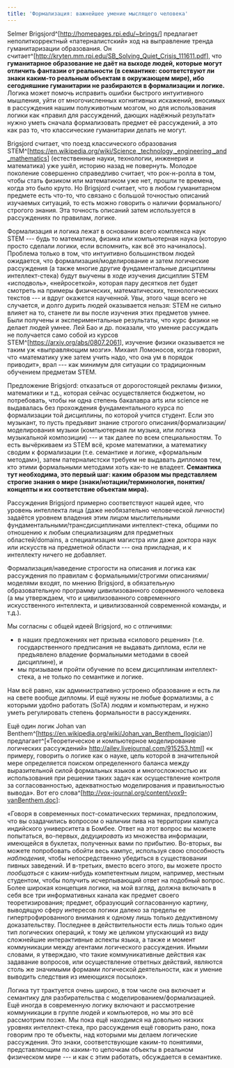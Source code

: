 ```yaml
---
title: 'Формализация: важнейшее умение мыслящего человека'
---
```


Selmer
Brigsjord^[<http://homepages.rpi.edu/~brings/>]
предлагает неполиткорректный «патерналистский» ход на выправление тренда
гуманитаризации образования. Он
считает^[<http://kryten.mm.rpi.edu/SB_Solving_Quiet_Crisis_111611.pdf>],
что **гуманитарное образование не даёт на выходе людей, которые могут
отличить фантазии от реальности** **(в семантике: соответствуют ли знаки
каким-то реальным объектам в окружающем мире), ибо сегодняшние
гуманитарии не разбираются в формализации и логике.** Логика может
помочь исправить ошибки быстрого интуитивного мышления, уйти от
многочисленных когнитивных искажений, вносимых в рассуждения нашим
полуживотным мозгом, но для использования логики как «правил для
рассуждений, дающих надёжный результат» нужно уметь сначала
формализовать предмет её рассуждений, а это как раз то, что классические
гуманитарии делать не могут.

Brigsjord считает, что поезд классического образования
STEM^[<https://en.wikipedia.org/wiki/Science,_technology,_engineering,_and_mathematics>]
(естественные науки, технологии, инженерия и математика) уже ушёл,
историю назад не повернуть. Молодое поколение совершенно справедливо
считает, что рок-н-ролла в том, чтобы стать физиком или математиком уже
нет, прошли те времена, когда это было круто. Но Brigsjord считает, что
в любом гуманитарном предмете есть что-то, что связано с большой
точностью описаний изучаемых ситуаций, то есть можно говорить о наличии
формального/строгого знания. Эта точность описаний затем используется в
рассуждениях по правилам, логике.

Формализация и логика лежат в основании всего комплекса наук STEM ---
будь то математика, физика или компьютерная наука (которую просто
сделали логики, если вспомнить, как всё это начиналось). Проблема только
в том, что интуитивно большинством людей ожидается, что
формализация/моделирование и затем логические рассуждения (а также
многие другие фундаментальные дисциплины интеллект-стека) будут выучены
в ходе изучения дисциплин STEM «исподволь», «нейросеткой», которая пару
десятков лет будет смотреть на примеры физических, математических,
технологических текстов --- и вдруг окажется наученной. Увы, этого чаще
всего не случается, и долго дурить людей оказывается нельзя: STEM не
сильно влияет на то, станете ли вы после изучения этих предметов умнее.
Были получены и экспериментальные результаты, что курс физики не делает
людей умнее. Лей Бао и др. показали, что умение рассуждать не получается
само собой из курсов
STEM^[<https://arxiv.org/abs/0807.2061>],
изучение физики оказывается не таким уж «выправляющим мозги». Михаил
Ломоносов, когда говорил, что «математику уже затем учить надо, что она
ум в порядок приводит», врал --- как минимум для ситуации со
традиционным обучением предметам STEM.

Предложение Brigsjord: отказаться от дорогостоящей рекламы физики,
математики и т.д., которая сейчас осуществляется бюджетом, но
потребовать, чтобы ни одна степень бакалавра arts или science не
выдавалась без прохождения фундаментального курса по формализации той
дисциплины, по которой учится студент. Если это музыкант, то пусть
предъявит знание строгого описания/формализации/моделирования музыки
(компьютерная ли музыка, или логика музыкальной композиции) --- и так
далее по всем специальностям. То есть вычёркиваем из STEM всё, кроме
математики, а математику сводим к формализации (т.е. семантике и логике,
«формальным методам»), затем патерналистски требуем не выдавать дипломов
тем, кто этими формальными методами хоть как-то не владеет. **Семантика
тут необходима, это первый шаг: каким образом мы представляем строгие
знания о мире (знаки/нотации/терминология, понятия/концепты и их
соответствие объектам мира).**

Рассуждения Brigsjord примерно соответствуют нашей идее, что уровень
интеллекта лица (даже необязательно человеческой личности) задаётся
уровнем владения этим лицом мыслительными
фундаментальными/трансдисциплинами интеллект-стека, общими по отношению
к любым специализациям для предметных областей/domains, а специализация
магистра или даже доктора наук или искусств на предметной области ---
она прикладная, и к интеллекту ничего не добавляет.

Формализация/наведение строгости на описания и логика как рассуждения по
правилам с формальными/строгими описаниями/моделями входят, по мнению
Brigsjord, в обязательную образовательную программу цивилизованного
современного человека (а мы утверждаем, что и цивилизованного
современного искусственного интеллекта, и цивилизованной современной
команды, и т.д.).

Мы согласны с общей идеей Brigsjord, но с отличиями:

-   в наших предложениях нет призыва «силового решения» (т.е.
    государственного предписания не выдавать диплома, если не
    предъявлено владение формальными методами в своей дисциплине), и
-   мы призываем пройти обучение по всем дисциплинам интеллект-стека, а
    не только по семантике и логике.

Нам всё равно, как административно устроено образование и есть ли на
свете вообще дипломы. И ещё нужны не любые формализмы, а с которыми
удобно работать (SoTA) людям и компьютерам, и нужно уметь регулировать
степень формальности в рассуждениях.

Ещё один логик Johan van
Benthem^[<https://en.wikipedia.org/wiki/Johan_van_Benthem_(logician>)]
предлагает^[«Теоретическое и компьютерное моделирование
логических рассуждений»
<http://ailev.livejournal.com/915253.html>] «к примеру,
говорить о логике как о науке, цель которой в значительной мере
определяется поиском определенного баланса между выразительной силой
формальных языков и многосложностью их использования при решении таких
задач как осуществление контроля за согласованностью, адекватностью
моделирования и правильностью вывода». Вот его
слова^[<http://vox-journal.org/content/vox9-vanBenthem.doc>]:

«Говоря в современных пост-соматических терминах, предположим, что вы
озадачились вопросом о наличии пива на территории кампуса индийского
университета в Бомбее. Ответ на этот вопрос вы можете попытаться,
во-первых, *дедуцировать* из множества информации, имеющейся в буклетах,
полученных вами по прибытию. Во-вторых, вы можете попробовать обойти
весь кампус, используя свою способность *наблюдения*, чтобы
непосредственно убедиться в существовании пивных заведений. И в-третьих,
вместо всего этого, вы можете просто *пообщаться* с каким-нибудь
компетентным лицом, например, местным студентом, чтобы получить
исчерпывающий ответ на подобный вопрос. Более широкая концепция логики,
на мой взгляд, должна включать в себя все три информативных канала как
предмет своего теоретизирования; предмет, образующий согласованную
картину, выводящую сферу интересов логики далеко за пределы ее
гипертрофированного внимания к одному лишь только дедуктивному
доказательству. Последнее в действительности есть лишь только один тип
логических операций, к тому же целиком упускающий из виду сложнейшие
интерактивные аспекты языка, а также и момент коммуникации между
агентами логического рассуждения. Иными словами, я утверждаю, что такие
коммуникативные действия как задавание вопросов, или осуществление
ответных действий, являются столь же значимыми формами логической
деятельности, как и умение выводить следствия из имеющихся посылок».

Логика тут трактуется очень широко, в том числе она включает и семантику
для разбирательства с моделированием/формализацией. Ещё иногда в
современную логику включают и рассмотрение коммуникации в группе людей и
компьютеров, но мы это всё рассмотрим позже. Мы пока ещё находимся на
довольно низких уровнях интеллект-стека, про рассуждения ещё говорить
рано, пока говорим про те объекты, над которыми мы делаем логические
рассуждения. Это знаки, соответствующие каким-то понятиями,
представляющим по каким-то цепочкам объекты в реальном физическом
мире --- и как с этим работать, обсуждается в семантике.
